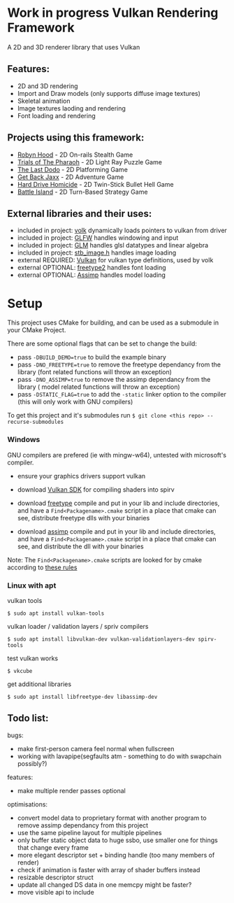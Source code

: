 # Work in progress Vulkan Rendering Framework
A 2D and 3D renderer library that uses Vulkan

## Features:

* 2D and 3D rendering
* Import and Draw models (only supports diffuse image textures)
* Skeletal animation
* Image textures laoding and rendering
* Font loading and rendering

## Projects using this framework:
* [Robyn Hood](https://github.com/NoamZeise/Robyn-Hood) - 2D On-rails Stealth Game
* [Trials of The Pharaoh](https://github.com/NoamZeise/TrailsOfThePharaoh) - 2D Light Ray Puzzle Game
* [The Last Dodo](https://github.com/NoamZeise/DodoDash) - 2D Platforming Game
* [Get Back Jaxx](https://github.com/NoamZeise/GGJ22) - 2D Adventure Game
* [Hard Drive Homicide](https://github.com/NoamZeise/Hard-Drive-Homicide) - 2D Twin-Stick Bullet Hell Game
* [Battle Island](https://github.com/NoamZeise/Battle-Island) - 2D Turn-Based Strategy Game

## External libraries and their uses:

* included in project: [volk](https://github.com/zeux/volk) dynamically loads pointers to vulkan from driver
* included in project: [GLFW](https://www.glfw.org/) handles windowing and input
* included in project: [GLM](https://github.com/g-truc/glm) handles glsl datatypes and linear algebra
* included in project: [stb_image.h](https://github.com/nothings/stb) handles image loading
* external REQUIRED:   [Vulkan](https://vulkan.lunarg.com/) for vulkan type definitions, used by volk
* external OPTIONAL:   [freetype2](https://freetype.org/) handles font loading
* external OPTIONAL:   [Assimp](https://github.com/assimp/assimp) handles model loading

# Setup

This project uses CMake for building, and can be used as a submodule in your CMake Project.

There are some optional flags that can be set to change the build:
- pass `-DBUILD_DEMO=true` to build the example binary
- pass `-DNO_FREETYPE=true` to remove the freetype dependancy from the library (font related functions will throw an exception)
- pass `-DNO_ASSIMP=true` to remove the assimp dependancy from the library ( model related functions will throw an exception)
- pass `-DSTATIC_FLAG=true` to add the `-static` linker option to the compiler (this will only work with GNU compilers)

To get this project and it's submodules run `$ git clone <this repo> --recurse-submodules`

### Windows

GNU compilers are prefered (ie with mingw-w64), untested with microsoft's compiler.

* ensure your graphics drivers support vulkan 

* download [Vulkan SDK](https://www.lunarg.com/vulkan-sdk/) for compiling shaders into spirv

* download [freetype](https://freetype.org/download.html) compile and put in your lib and include directories, and have a `Find<Packagename>.cmake` script in a place that cmake can see, distribute freetype dlls with your binaries

* download [assimp](https://github.com/assimp/assimp/blob/master/Build.md) compile and put in your lib and include directories, and have a `Find<Packagename>.cmake` script in a place that cmake can see, and distribute the dll with your binaries


Note: The `Find<Packagename>.cmake` scripts are looked for by cmake according to [these rules](https://cmake.org/cmake/help/latest/command/find_package.html#id6)


### Linux with apt
vulkan tools
```
$ sudo apt install vulkan-tools
```
vulkan loader / validation layers / spriv compilers
```
$ sudo apt install libvulkan-dev vulkan-validationlayers-dev spirv-tools
```
test vulkan works
```
$ vkcube
```
get additional libraries
```
$ sudo apt install libfreetype-dev libassimp-dev
```

## Todo list:
bugs:
* make first-person camera feel normal when fullscreen
* working with lavapipe(segfaults atm - something to do with swapchain possibly?)

features:
* make multiple render passes optional

optimisations:
* convert model data to proprietary format with another program to remove assimp dependancy from this project
* use the same pipeline layout for multiple pipelines
* only buffer static object data to huge ssbo, use smaller one for things that change every frame
* more elegant descriptor set + binding handle (too many members of render)
* check if animation is faster with array of shader buffers instead
* resizable descriptor struct
* update all changed DS data in one memcpy might be faster?
* move visible api to include
